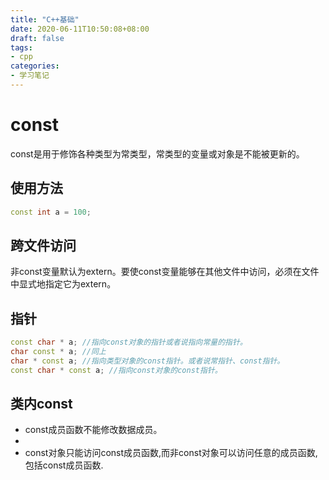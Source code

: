 ```yaml
---
title: "C++基础"
date: 2020-06-11T10:50:08+08:00
draft: false
tags: 
- cpp
categories: 
- 学习笔记
---
```


# const

const是用于修饰各种类型为常类型，常类型的变量或对象是不能被更新的。

## 使用方法

```cpp
const int a = 100;
```

## 跨文件访问 

非const变量默认为extern。要使const变量能够在其他文件中访问，必须在文件中显式地指定它为extern。

## 指针

```cpp
const char * a; //指向const对象的指针或者说指向常量的指针。
char const * a; //同上
char * const a; //指向类型对象的const指针。或者说常指针、const指针。
const char * const a; //指向const对象的const指针。 
```

## 类内const

- const成员函数不能修改数据成员。
- 
- const对象只能访问const成员函数,而非const对象可以访问任意的成员函数,包括const成员函数.